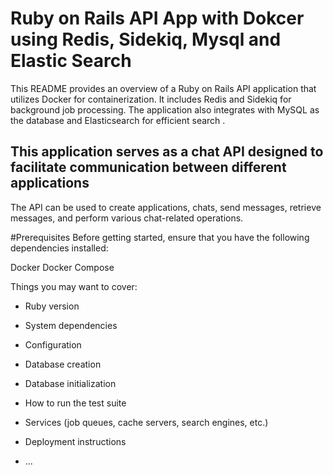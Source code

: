 # Ruby on Rails API App with Dokcer using Redis, Sidekiq, Mysql and Elastic Search
This README provides an overview of a Ruby on Rails API application that utilizes Docker for containerization. It includes Redis and Sidekiq for background job processing. The application also integrates with MySQL as the database and Elasticsearch for efficient search .

## This application serves as a chat API designed to facilitate communication between different applications
The API can be used to create applications, chats, send messages, retrieve messages, and perform various chat-related operations.

#Prerequisites
Before getting started, ensure that you have the following dependencies installed:

Docker
Docker Compose

Things you may want to cover:

* Ruby version

* System dependencies

* Configuration

* Database creation

* Database initialization

* How to run the test suite

* Services (job queues, cache servers, search engines, etc.)

* Deployment instructions

* ...
